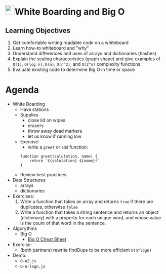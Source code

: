 <img src="https://cloud.githubusercontent.com/assets/478864/22186847/68223ce6-e0b1-11e6-8a62-0e3edc96725e.png" width=30>White Boarding and Big O
===

## Learning Objectives

1. Get comfortable writing readable code on a whiteboard
1. Learn how-to whiteboard and "why"
1. Understand differences and uses of arrays and dictionaries (hashes)
1. Explain the scaling characteristics (graph shape) and give examples of 
`O(1)`, `O(log n)`, `O(n)`, `O(n^2)`, and `O(2^n)` 
complexity functions.
1. Evaluate existing code to determine Big O in time or space


# Agenda

* White Boarding
    * Have stations
    * Supplies
        * close lid on wipes
        * erasers
        * throw away dead markers
        * let us know if running low
    * Exercise:
        * write a `greet` or `add` function:
        ```
        function greet(salutation, name) {
            return `${salutation} ${name}!`
        }
        ```
    * Review best practices
* Data Structures
    * arrays
    * dictionaries
* Exercises:
    1. Write a function that takes an array and returns
    `true` if there are duplicates, otherwise `false`
    1. Write a function that takes a string sentence and returns
    an object (dictionary) with a property for each unique word, and whose value is the count of that word in the sentence.
* Algorythms
    * Big O
        * [Big O Cheat Sheet](http://bigocheatsheet.com/)
* Exercise:
    * (both partners) rewrite findDups to be more efficient `O(n*logn)`
* Demo:
    * `O-n2.js`
    * `O-n-logn.js`